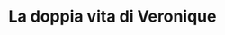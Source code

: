 ---
layout: post
title: La doppia vita di Veronique
director: Krzysztof Kieślowski
year: 1991
cover: https://images.mubicdn.net/images/film/214/cache-27117-1555916403/image-w1280.jpg
---